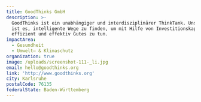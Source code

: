 ```yaml
---
title: GoodThinks GmbH
description: >-
  GoodThinks ist ein unabhängiger und interdisziplinärer ThinkTank. Unser Ziel
  ist es, intelligente Wege zu finden, um mit Hilfe von Investitionskapital
  effizient und effektiv Gutes zu tun.
impactArea:
  - Gesundheit
  - Umwelt– & Klimaschutz
organization: true
image: /uploads/screenshot-111-_li.jpg
email: hello@goodthinks.org
link: 'http://www.goodthinks.org'
city: Karlsruhe
postalCode: 76135
federalState: Baden-Württemberg
---
```


